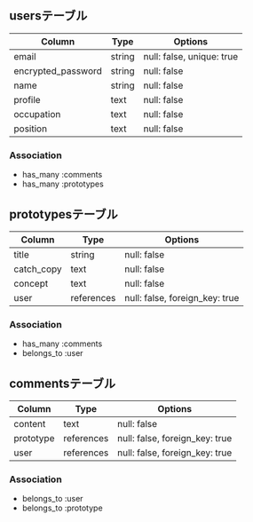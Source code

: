## usersテーブル

| Column              | Type       | Options                   |
| ------------------- | ---------- | ------------------------- |
| email               | string     | null: false, unique: true |
| encrypted_password  | string     | null: false               |
| name                | string     | null: false               |
| profile             | text       | null: false               |
| occupation          | text       | null: false               |
| position            | text       | null: false               |

### Association
- has_many :comments
- has_many :prototypes



## prototypesテーブル

| Column              | Type       | Options                        |
| ------------------- | ---------- | ------------------------------ |
| title               | string     | null: false                    |
| catch_copy          | text       | null: false                    |
| concept             | text       | null: false                    |
| user                | references | null: false, foreign_key: true |

### Association
- has_many :comments
- belongs_to :user


## commentsテーブル

| Column              | Type       | Options                        |
| ------------------- | ---------- | ------------------------------ |
| content             | text       | null: false                    |
| prototype           | references | null: false, foreign_key: true |
| user                | references | null: false, foreign_key: true |

### Association
- belongs_to :user
- belongs_to :prototype
